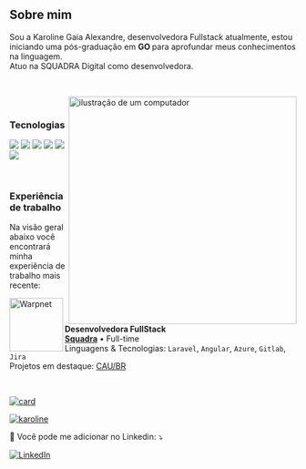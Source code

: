 ## Sobre mim

<p align="left"> 
  Sou a Karoline Gaia Alexandre, desenvolvedora Fullstack atualmente, estou iniciando uma pós-graduação em <strong> GO </strong> para aprofundar meus conhecimentos na linguagem.<br>
  Atuo na SQUADRA Digital como desenvolvedora.
</p><br>
<p><img src="https://raw.githubusercontent.com/MicaelliMedeiros/micaellimedeiros/master/image/computer-illustration.png" alt="ilustração de um computador" min-width="400px" max-width="400px" width="400px" align="right"></p><br>


### Tecnologias

<p>
    <a href="#" title="Postgres">
    <img src="https://img.shields.io/badge/PostgreSQL-316192?style=for-the-badge&logo=postgresql&logoColor=white"/></a>  
    <a href="#" title="Docker">
    <img src="https://img.shields.io/badge/Docker-2496ED?style=for-the-badge&logo=docker&logoColor=white"/></a>
    <a href="#" title="Jenkins">
    <img src="https://img.shields.io/badge/Jenkins-D33833?style=for-the-badge&logo=jenkins&logoColor=white"/></a>
    <a href="#" title="Azure">
    <img src="https://img.shields.io/badge/Microsoft_Azure-0089D6?style=for-the-badge&logo=microsoft-azure&logoColor=white"/></a>
    <a href="#" title="Gitlab">
    <img src="https://img.shields.io/badge/GitLab-330F63?style=for-the-badge&logo=gitlab&logoColor=white"/></a>
    <a href="#" title="MySQL">
    <img src="https://img.shields.io/badge/MySQL-00000F?style=for-the-badge&logo=mysql&logoColor=white"/></a>  
</p><br>

### Experiência de trabalho
<p>
Na visão geral abaixo você encontrará minha experiência de trabalho mais recente:

[<img align="left" height="94px" width="94px" alt="Warpnet" src="https://www.squadra.com.br/img/squadra-logo.svg"/>](https://www.squadra.com.br/)

**Desenvolvedora FullStack** \
[**Squadra**](https://www.squadra.com.br/) • Full-time \
Linguagens & Tecnologias: `Laravel`, `Angular`, `Azure`, `Gitlab`, `Jira`\
Projetos em destaque: [CAU/BR](https://caubr.gov.br/>)

</p><br>


[![card](https://github-readme-stats.vercel.app/api?username=karoline-gaia&theme=radical)](https://github.com/anuraghazra/github-readme-stats)

[![karoline](https://github-readme-stats.vercel.app/api/top-langs/?username=karoline-gaia&layout=compact&theme=radical)](https://github.com/anuraghazra/github-readme-stats)




<p align="left">
  💌 Você pode me adicionar no Linkedin: ⤵️
</p>

<p align="left">  
  <a href="#" title="LinkedIn">
  <img src="https://img.shields.io/badge/-Linkedin-0e76a8?style=flat-square&logo=Linkedin&logoColor=white&link=https://www.linkedin.com/in/karoline-gaia-alexandre/" alt="LinkedIn"/></a>  
</p>
